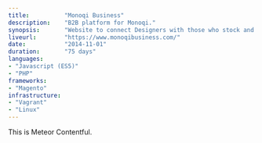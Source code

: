 ```yaml
---
title: 			"Monoqi Business"
description:	"B2B platform for Monoqi."
synopsis:		"Website to connect Designers with those who stock and sell their products."
liveurl:		"https://www.monoqibusiness.com/"
date:			"2014-11-01"
duration:		"75 days"
languages: 		
- "Javascript (ES5)"
- "PHP"
frameworks:
- "Magento"
infrastructure:
- "Vagrant"
- "Linux"
---
```


This is Meteor Contentful.